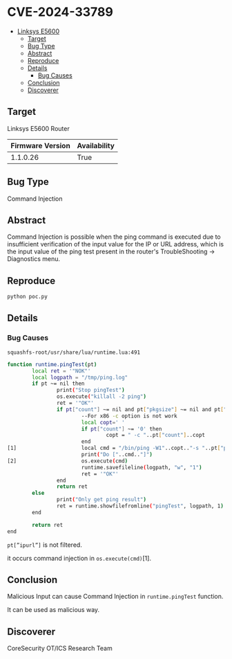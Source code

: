 # CVE-2024-33789

- [Linksys E5600](#linksys-e5600)
  * [Target](#target)
  * [Bug Type](#bug-type)
  * [Abstract](#abstract)
  * [Reproduce](#reproduce)
  * [Details](#details)
    + [Bug Causes](#bug-causes)
  * [Conclusion](#conclusion)
  * [Discoverer](#discoverer)

## Target

Linksys E5600 Router

| Firmware Version | Availability |
| --- | --- |
| 1.1.0.26 | True |

## Bug Type

Command Injection

## Abstract

Command Injection is possible when the ping command is executed due to insufficient verification of the input value for the IP or URL address, which is the input value of the ping test present in the router's TroubleShooting -> Diagnostics menu.

## Reproduce

```bash
python poc.py
```

## Details

### Bug Causes

`squashfs-root/usr/share/lua/runtime.lua:491`

```bash
function runtime.pingTest(pt)
        local ret = '"NOK"'
        local logpath = "/tmp/ping.log"
        if pt ~= nil then
                print("Stop pingTest")
                os.execute("killall -2 ping")
                ret = '"OK"'
                if pt["count"] ~= nil and pt["pkgsize"] ~= nil and pt["ipurl"] ~=nil then
                        --For x86 -c option is not work
                        local copt=' '
                        if pt["count"] ~= '0' then
                                copt = " -c "..pt["count"]..copt
                        end
[1]                     local cmd = "/bin/ping -W1"..copt.."-s "..pt["pkgsize"].." "..pt["ipurl"].." > "..logpath.." 2>&1 &"
                        print("Do ["..cmd.."]")
[2]                     os.execute(cmd)
                        runtime.savefileline(logpath, "w", "1")
                        ret = '"OK"'
                end
                return ret
        else
                print("Only get ping result")
                ret = runtime.showfilefromline("pingTest", logpath, 1)
        end

        return ret
end
```

`pt[”ipurl”]` is not filtered.

it occurs command injection in `os.execute(cmd)`[1].

## Conclusion

Malicious Input can cause Command Injection in `runtime.pingTest` function.

It can be used as malicious way.

## Discoverer

CoreSecurity OT/ICS Research Team